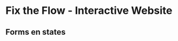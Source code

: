 # Fix the Flow - Interactive Website

## Forms en states

<!--
Tijdens deze sprint hebben we een gedeelde stylesheet gemaakt. Daarin staan kleuren, typografie en het begin van een aantal formulierelementen beschreven, in de huisstijl van de opdrachtgever. Als de code goed opgezet is—met herbruikbare `classes` en `custom properties`—is de gedeelde stylesheet ook te gebruiken in je eigen project.

Met formulierelementen hebben we nog niet veel gedaan, maar dat gaan we in deze workshop veranderen.

### Aanpak

Eerst ga je onderzoeken wat HTML aan verschillende formulierelementen biedt, en wat je hiermee kunt doen. Goede HTML is altijd Stap 1. Daarna ga je uitzoeken welke CSS `properties` en `values` specifiek voor dit soort formulierelementen zijn. We gaan de gedeelde stylesheet uitbreiden met een aantal generieke, herbruikbare stijlen, en deze toepassen in de leertaak.

In de Code & Design Review van komende vrijdag gaan we kijken hoe je formulierelementen en styling daarvan hebt toegepast in de leertaak.

## HTML voor formulierelementen (20 minuten)

Zoals je in de HTML van de styleguide repository misschien al hebt gezien, zijn er verschillende invoervelden (`<input>` types) die je kunt gebruiken in je werk. Elk `type` attribuut verandert de werking van het invoerveld in verschillende browsers.

Onderzoek met je tafel aan de hand van de MDN bronnen hieronder welke verschillende `<input>` types er zijn, en schrijf deze allemaal op het whiteboard. Schets bij elk type een voorbeeld, en schrijf bij elk type een uniek ander attribuut dat iets verandert aan de werking van dat formulierelement. Onderzoek bijvoorbeeld wat de `min`, `step` of `multiple` attributen doen, en bij welke types. Open `edu.nl/ptpvy` op je telefoon, en markeer op het whiteboard welke types een andere functionaliteit hebben tussen verschillende browsers en operating systems, als je iets probeert in te voeren.

💪 Wil je meer uitdaging? Laat dan ook per `<input>` type op het whiteboard zien (met een schets of uitleg) of het `list` attribuut hierop gebruikt kan worden, en wat dat doet.

### Bronnen

- [`<input>`: The HTML Input element @ MDN](https://developer.mozilla.org/en-US/docs/Web/HTML/Element/input)


## Formulierelementen stylen (30 minuten)

Voor het stylen van formulierelementen biedt CSS een hoop leuke extra's. Natuurlijk kun je kleuren, borders en bijvoorbeeld het lettertype van een formulierelement veranderen, maar in CSS zijn ook een aantal dingen specifiek voor formulierelementen beschikbaar. En die gaan we nu onderzoeken.

Op het whiteboard staan een aantal `<input>` types. Verdeel de types eerlijk over de tafel, zodat iedereen 2–4 types krijgt, waar die nog niet mee gewerkt heeft. Open je code editor, maak een blanco HTML pagina, `inputs.html`, en sla deze op in de repo van je leertaak. Maak een leeg CSS bestand, `inputs.css`, en link deze in je HTML. Schrijf de basic HTML voor de input types die jij hebt gekregen. Analyseer en onderzoek voor die types met onderstaande bron welke specifieke CSS je kunt gebruiken, en schets en bouw daarmee een paar kleine demo's. Daag jezelf uit door _selectors_, _properties_ en/of _values_ toe te passen, die je nog niet eerder hebt gebruikt of gezien. Schrijf als je klaar bent op het whiteboard bij “jouw” `<input>` types met een andere kleur een CSS _selector_, _property_, of _value_ die je gebruikt hebt in je code. Bespreek opvallende dingen met elkaar, en leg je demo uit aan anderen.

💅 Snel klaar, en wil je meer uitdaging? Maak een aantal demo's van hoe je `:user-invalid` kunt combineren met verschillende `<input>` types en attributen.

### Bronnen

- [CSS voor `<input>` elements @ MDN](https://developer.mozilla.org/en-US/docs/Web/HTML/Element/input#css)


## De gedeelde stylesheet uitbreiden (30 minuten)

De stylesheet die je samen met je projectgroep hebt gemaakt, bevat een aantal standaard formulierelementen. Waarschijnlijk heb je een deel al gestyled, en een deel nog niet. We gaan nu een aantal elementen samen stylen, waardoor ook formulierelementen en de interactie daarbinnen de _look & feel_ van de opdrachtgever krijgen.

Via de `accent-color` property in CSS kun je de huisstijl van de opdrachtgever relatief makkelijk toepassen op een aantal invoervelden, zoals radio's en checkboxen. Met de _`:focus` selector_ kun je de _focus state_ van een invoerelement aanpassen. Beide staan beschreven in de bronnen hieronder. Overleg met je projectgroep hoe je deze twee toe kunt passen op een manier die ook herbruikbaar is in je eigen project (als je formulierelementen gebruikt). Bespreek ook weer welke _classnames_ je hiervoor gaat gebruiken. Verdeel eventueel de verschillende input types binnen het team, maak issues aan per type, en _assign_ deze aan de juiste teamleden. Kijk of je de _custom properties_ van bijvoorbeeld kleuren kunt hergebruiken binnen de styling voor de formulierelementen.

🎯 Zoek je meer uitdaging met je team? Voeg dan ook formulierelementen zoals `<select>` en `<textarea>` toe aan je styleguide en stylesheet, en maak daar ook passende styling voor. Of voeg styling voor bijvoorbeeld de `:required` en `:user-invalid` _states_ toe.

### Bronnen

- [accent-color @ MDN](https://developer.mozilla.org/en-US/docs/Web/CSS/accent-color)
- [:focus @ MDN](https://developer.mozilla.org/en-US/docs/Web/CSS/:focus)
- [:user-invalid @ MDN](https://developer.mozilla.org/en-US/docs/Web/CSS/:user-invalid)

-->